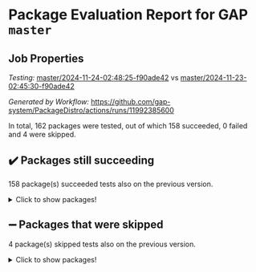 # Package Evaluation Report for GAP `master`

## Job Properties

*Testing:* [master/2024-11-24-02:48:25-f90ade42](https://github.com/gap-system/PackageDistro/blob/data/reports/master/2024-11-24-02:48:25-f90ade42) vs [master/2024-11-23-02:45:30-f90ade42](https://github.com/gap-system/PackageDistro/blob/data/reports/master/2024-11-23-02:45:30-f90ade42)

*Generated by Workflow:* https://github.com/gap-system/PackageDistro/actions/runs/11992385600

In total, 162 packages were tested, out of which 158 succeeded, 0 failed and 4 were skipped.

## :heavy_check_mark: Packages still succeeding

158 package(s) succeeded tests also on the previous version.
<details><summary>Click to show packages!</summary>

- 4ti2interface 2023.02-04 [(success)](https://github.com/gap-system/PackageDistro/actions/runs/11992385600/job/33432271905)
- ace 5.6.2 [(success)](https://github.com/gap-system/PackageDistro/actions/runs/11992385600/job/33432271968)
- aclib 1.3.2 [(success)](https://github.com/gap-system/PackageDistro/actions/runs/11992385600/job/33432272050)
- agt 0.3.1 [(success)](https://github.com/gap-system/PackageDistro/actions/runs/11992385600/job/33432272123)
- alnuth 3.2.1 [(success)](https://github.com/gap-system/PackageDistro/actions/runs/11992385600/job/33432272211)
- anupq 3.3.1 [(success)](https://github.com/gap-system/PackageDistro/actions/runs/11992385600/job/33432272274)
- atlasrep 2.1.9 [(success)](https://github.com/gap-system/PackageDistro/actions/runs/11992385600/job/33432272326)
- autodoc 2023.06.19 [(success)](https://github.com/gap-system/PackageDistro/actions/runs/11992385600/job/33432272413)
- automata 1.16 [(success)](https://github.com/gap-system/PackageDistro/actions/runs/11992385600/job/33432272488)
- automgrp 1.3.2 [(success)](https://github.com/gap-system/PackageDistro/actions/runs/11992385600/job/33432272591)
- autpgrp 1.11 [(success)](https://github.com/gap-system/PackageDistro/actions/runs/11992385600/job/33432274130)
- cap 2024.11-02 [(success)](https://github.com/gap-system/PackageDistro/actions/runs/11992385600/job/33432274303)
- caratinterface 2.3.7 [(success)](https://github.com/gap-system/PackageDistro/actions/runs/11992385600/job/33432274428)
- cddinterface 2024.09.02 [(success)](https://github.com/gap-system/PackageDistro/actions/runs/11992385600/job/33432275341)
- circle 1.6.6 [(success)](https://github.com/gap-system/PackageDistro/actions/runs/11992385600/job/33432275516)
- classicpres 1.22 [(success)](https://github.com/gap-system/PackageDistro/actions/runs/11992385600/job/33432275611)
- cohomolo 1.6.11 [(success)](https://github.com/gap-system/PackageDistro/actions/runs/11992385600/job/33432275696)
- congruence 1.2.7 [(success)](https://github.com/gap-system/PackageDistro/actions/runs/11992385600/job/33432275761)
- corefreesub 0.6 [(success)](https://github.com/gap-system/PackageDistro/actions/runs/11992385600/job/33432275833)
- corelg 1.57 [(success)](https://github.com/gap-system/PackageDistro/actions/runs/11992385600/job/33432275909)
- crime 1.6 [(success)](https://github.com/gap-system/PackageDistro/actions/runs/11992385600/job/33432275979)
- crisp 1.4.6 [(success)](https://github.com/gap-system/PackageDistro/actions/runs/11992385600/job/33432276049)
- crypting 0.10.5 [(success)](https://github.com/gap-system/PackageDistro/actions/runs/11992385600/job/33432276128)
- cryst 4.1.27 [(success)](https://github.com/gap-system/PackageDistro/actions/runs/11992385600/job/33432276209)
- crystcat 1.1.10 [(success)](https://github.com/gap-system/PackageDistro/actions/runs/11992385600/job/33432276302)
- ctbllib 1.3.9 [(success)](https://github.com/gap-system/PackageDistro/actions/runs/11992385600/job/33432276378)
- cubefree 1.20 [(success)](https://github.com/gap-system/PackageDistro/actions/runs/11992385600/job/33432276481)
- curlinterface 2.4.0 [(success)](https://github.com/gap-system/PackageDistro/actions/runs/11992385600/job/33432276553)
- cvec 2.8.2 [(success)](https://github.com/gap-system/PackageDistro/actions/runs/11992385600/job/33432276617)
- datastructures 0.3.1 [(success)](https://github.com/gap-system/PackageDistro/actions/runs/11992385600/job/33432276680)
- deepthought 1.0.7 [(success)](https://github.com/gap-system/PackageDistro/actions/runs/11992385600/job/33432276750)
- design 1.8.2 [(success)](https://github.com/gap-system/PackageDistro/actions/runs/11992385600/job/33432276822)
- difsets 2.3.1 [(success)](https://github.com/gap-system/PackageDistro/actions/runs/11992385600/job/33432276896)
- digraphs 1.9.0 [(success)](https://github.com/gap-system/PackageDistro/actions/runs/11992385600/job/33432276969)
- edim 1.3.8 [(success)](https://github.com/gap-system/PackageDistro/actions/runs/11992385600/job/33432277066)
- example 4.4.0 [(success)](https://github.com/gap-system/PackageDistro/actions/runs/11992385600/job/33432277134)
- examplesforhomalg 2023.10-01 [(success)](https://github.com/gap-system/PackageDistro/actions/runs/11992385600/job/33432277198)
- factint 1.6.3 [(success)](https://github.com/gap-system/PackageDistro/actions/runs/11992385600/job/33432277302)
- ferret 1.0.14 [(success)](https://github.com/gap-system/PackageDistro/actions/runs/11992385600/job/33432277440)
- fga 1.5.0 [(success)](https://github.com/gap-system/PackageDistro/actions/runs/11992385600/job/33432277532)
- fining 1.5.6 [(success)](https://github.com/gap-system/PackageDistro/actions/runs/11992385600/job/33432277618)
- float 1.0.5 [(success)](https://github.com/gap-system/PackageDistro/actions/runs/11992385600/job/33432277737)
- format 1.4.4 [(success)](https://github.com/gap-system/PackageDistro/actions/runs/11992385600/job/33432277844)
- forms 1.2.12 [(success)](https://github.com/gap-system/PackageDistro/actions/runs/11992385600/job/33432277931)
- fplsa 1.2.6 [(success)](https://github.com/gap-system/PackageDistro/actions/runs/11992385600/job/33432278050)
- fr 2.4.13 [(success)](https://github.com/gap-system/PackageDistro/actions/runs/11992385600/job/33432278136)
- francy 2.0.3 [(success)](https://github.com/gap-system/PackageDistro/actions/runs/11992385600/job/33432278226)
- fwtree 1.3 [(success)](https://github.com/gap-system/PackageDistro/actions/runs/11992385600/job/33432278315)
- gapdoc 1.6.7 [(success)](https://github.com/gap-system/PackageDistro/actions/runs/11992385600/job/33432278422)
- gauss 2023.08-01 [(success)](https://github.com/gap-system/PackageDistro/actions/runs/11992385600/job/33432278511)
- gaussforhomalg 2024.08-01 [(success)](https://github.com/gap-system/PackageDistro/actions/runs/11992385600/job/33432278597)
- gbnp 1.1.0 [(success)](https://github.com/gap-system/PackageDistro/actions/runs/11992385600/job/33432278699)
- generalizedmorphismsforcap 2024.09-03 [(success)](https://github.com/gap-system/PackageDistro/actions/runs/11992385600/job/33432278778)
- genss 1.6.9 [(success)](https://github.com/gap-system/PackageDistro/actions/runs/11992385600/job/33432278877)
- gradedmodules 2024.01-01 [(success)](https://github.com/gap-system/PackageDistro/actions/runs/11992385600/job/33432278963)
- gradedringforhomalg 2024.07-01 [(success)](https://github.com/gap-system/PackageDistro/actions/runs/11992385600/job/33432279058)
- grape 4.9.2 [(success)](https://github.com/gap-system/PackageDistro/actions/runs/11992385600/job/33432279149)
- groupoids 1.76 [(success)](https://github.com/gap-system/PackageDistro/actions/runs/11992385600/job/33432279267)
- grpconst 2.6.5 [(success)](https://github.com/gap-system/PackageDistro/actions/runs/11992385600/job/33432279370)
- guarana 0.96.3 [(success)](https://github.com/gap-system/PackageDistro/actions/runs/11992385600/job/33432279492)
- guava 3.19 [(success)](https://github.com/gap-system/PackageDistro/actions/runs/11992385600/job/33432279619)
- hap 1.66 [(success)](https://github.com/gap-system/PackageDistro/actions/runs/11992385600/job/33432279713)
- hapcryst 0.1.15 [(success)](https://github.com/gap-system/PackageDistro/actions/runs/11992385600/job/33432279800)
- hecke 1.5.4 [(success)](https://github.com/gap-system/PackageDistro/actions/runs/11992385600/job/33432279889)
- help 4.0 [(success)](https://github.com/gap-system/PackageDistro/actions/runs/11992385600/job/33432279982)
- homalg 2024.01-01 [(success)](https://github.com/gap-system/PackageDistro/actions/runs/11992385600/job/33432280072)
- homalgtocas 2023.11-01 [(success)](https://github.com/gap-system/PackageDistro/actions/runs/11992385600/job/33432280190)
- idrel 2.48 [(success)](https://github.com/gap-system/PackageDistro/actions/runs/11992385600/job/33432280291)
- images 1.3.3 [(success)](https://github.com/gap-system/PackageDistro/actions/runs/11992385600/job/33432280402)
- intpic 0.4.0 [(success)](https://github.com/gap-system/PackageDistro/actions/runs/11992385600/job/33432280527)
- io 4.9.1 [(success)](https://github.com/gap-system/PackageDistro/actions/runs/11992385600/job/33432280624)
- io_forhomalg 2023.02-04 [(success)](https://github.com/gap-system/PackageDistro/actions/runs/11992385600/job/33432280736)
- irredsol 1.4.4 [(success)](https://github.com/gap-system/PackageDistro/actions/runs/11992385600/job/33432280839)
- json 2.2.2 [(success)](https://github.com/gap-system/PackageDistro/actions/runs/11992385600/job/33432280933)
- jupyterkernel 1.5.1 [(success)](https://github.com/gap-system/PackageDistro/actions/runs/11992385600/job/33432281042)
- jupyterviz 1.5.6 [(success)](https://github.com/gap-system/PackageDistro/actions/runs/11992385600/job/33432281158)
- kan 1.37 [(success)](https://github.com/gap-system/PackageDistro/actions/runs/11992385600/job/33432281249)
- kbmag 1.5.11 [(success)](https://github.com/gap-system/PackageDistro/actions/runs/11992385600/job/33432281346)
- laguna 3.9.7 [(success)](https://github.com/gap-system/PackageDistro/actions/runs/11992385600/job/33432281443)
- liealgdb 2.2.1 [(success)](https://github.com/gap-system/PackageDistro/actions/runs/11992385600/job/33432281523)
- liepring 2.9.1 [(success)](https://github.com/gap-system/PackageDistro/actions/runs/11992385600/job/33432281599)
- liering 2.4.2 [(success)](https://github.com/gap-system/PackageDistro/actions/runs/11992385600/job/33432281666)
- linearalgebraforcap 2024.10-01 [(success)](https://github.com/gap-system/PackageDistro/actions/runs/11992385600/job/33432281764)
- lins 0.9 [(success)](https://github.com/gap-system/PackageDistro/actions/runs/11992385600/job/33432281858)
- localizeringforhomalg 2023.10-01 [(success)](https://github.com/gap-system/PackageDistro/actions/runs/11992385600/job/33432281943)
- loops 3.4.4 [(success)](https://github.com/gap-system/PackageDistro/actions/runs/11992385600/job/33432282035)
- lpres 1.1.1 [(success)](https://github.com/gap-system/PackageDistro/actions/runs/11992385600/job/33432282101)
- majoranaalgebras 1.5.2 [(success)](https://github.com/gap-system/PackageDistro/actions/runs/11992385600/job/33432282170)
- mapclass 1.4.6 [(success)](https://github.com/gap-system/PackageDistro/actions/runs/11992385600/job/33432282277)
- matgrp 0.71 [(success)](https://github.com/gap-system/PackageDistro/actions/runs/11992385600/job/33432282369)
- matricesforhomalg 2024.11-02 [(success)](https://github.com/gap-system/PackageDistro/actions/runs/11992385600/job/33432282445)
- modisom 3.0.0 [(success)](https://github.com/gap-system/PackageDistro/actions/runs/11992385600/job/33432282506)
- modulepresentationsforcap 2024.09-02 [(success)](https://github.com/gap-system/PackageDistro/actions/runs/11992385600/job/33432282572)
- modules 2024.01-01 [(success)](https://github.com/gap-system/PackageDistro/actions/runs/11992385600/job/33432282643)
- monoidalcategories 2024.09-05 [(success)](https://github.com/gap-system/PackageDistro/actions/runs/11992385600/job/33432282711)
- nconvex 2022.09-01 [(success)](https://github.com/gap-system/PackageDistro/actions/runs/11992385600/job/33432282773)
- nilmat 1.4.2 [(success)](https://github.com/gap-system/PackageDistro/actions/runs/11992385600/job/33432282830)
- nock 1.5 [(success)](https://github.com/gap-system/PackageDistro/actions/runs/11992385600/job/33432282896)
- normalizinterface 1.3.7 [(success)](https://github.com/gap-system/PackageDistro/actions/runs/11992385600/job/33432282952)
- nq 2.5.11 [(success)](https://github.com/gap-system/PackageDistro/actions/runs/11992385600/job/33432283004)
- numericalsgps 1.4.0 [(success)](https://github.com/gap-system/PackageDistro/actions/runs/11992385600/job/33432283066)
- openmath 11.5.3 [(success)](https://github.com/gap-system/PackageDistro/actions/runs/11992385600/job/33432283124)
- orb 4.9.1 [(success)](https://github.com/gap-system/PackageDistro/actions/runs/11992385600/job/33432283172)
- packagemanager 1.6 [(success)](https://github.com/gap-system/PackageDistro/actions/runs/11992385600/job/33432283237)
- patternclass 2.4.5 [(success)](https://github.com/gap-system/PackageDistro/actions/runs/11992385600/job/33432283295)
- permut 2.0.5 [(success)](https://github.com/gap-system/PackageDistro/actions/runs/11992385600/job/33432283364)
- polenta 1.3.10 [(success)](https://github.com/gap-system/PackageDistro/actions/runs/11992385600/job/33432283440)
- polymaking 0.8.7 [(success)](https://github.com/gap-system/PackageDistro/actions/runs/11992385600/job/33432283513)
- primgrp 3.4.4 [(success)](https://github.com/gap-system/PackageDistro/actions/runs/11992385600/job/33432283581)
- profiling 2.6.0 [(success)](https://github.com/gap-system/PackageDistro/actions/runs/11992385600/job/33432283654)
- qdistrnd 0.9.4 [(success)](https://github.com/gap-system/PackageDistro/actions/runs/11992385600/job/33432283721)
- qpa 1.35 [(success)](https://github.com/gap-system/PackageDistro/actions/runs/11992385600/job/33432283798)
- quagroup 1.8.4 [(success)](https://github.com/gap-system/PackageDistro/actions/runs/11992385600/job/33432283872)
- radiroot 2.9 [(success)](https://github.com/gap-system/PackageDistro/actions/runs/11992385600/job/33432283932)
- rcwa 4.7.1 [(success)](https://github.com/gap-system/PackageDistro/actions/runs/11992385600/job/33432283985)
- rds 1.8 [(success)](https://github.com/gap-system/PackageDistro/actions/runs/11992385600/job/33432284043)
- recog 1.4.3 [(success)](https://github.com/gap-system/PackageDistro/actions/runs/11992385600/job/33432284131)
- repndecomp 1.3.0 [(success)](https://github.com/gap-system/PackageDistro/actions/runs/11992385600/job/33432284215)
- repsn 3.1.2 [(success)](https://github.com/gap-system/PackageDistro/actions/runs/11992385600/job/33432284270)
- resclasses 4.7.3 [(success)](https://github.com/gap-system/PackageDistro/actions/runs/11992385600/job/33432284349)
- ringsforhomalg 2024.11-02 [(success)](https://github.com/gap-system/PackageDistro/actions/runs/11992385600/job/33432284416)
- sco 2023.08-01 [(success)](https://github.com/gap-system/PackageDistro/actions/runs/11992385600/job/33432284498)
- scscp 2.4.3 [(success)](https://github.com/gap-system/PackageDistro/actions/runs/11992385600/job/33432284581)
- semigroups 5.4.0 [(success)](https://github.com/gap-system/PackageDistro/actions/runs/11992385600/job/33432284668)
- sglppow 2.4 [(success)](https://github.com/gap-system/PackageDistro/actions/runs/11992385600/job/33432284750)
- sgpviz 0.999.6 [(success)](https://github.com/gap-system/PackageDistro/actions/runs/11992385600/job/33432284813)
- simpcomp 2.1.14 [(success)](https://github.com/gap-system/PackageDistro/actions/runs/11992385600/job/33432284885)
- singular 2024.06.03 [(success)](https://github.com/gap-system/PackageDistro/actions/runs/11992385600/job/33432284951)
- sl2reps 1.1 [(success)](https://github.com/gap-system/PackageDistro/actions/runs/11992385600/job/33432285013)
- sla 1.6.2 [(success)](https://github.com/gap-system/PackageDistro/actions/runs/11992385600/job/33432285078)
- smallantimagmas 0.2.12 [(success)](https://github.com/gap-system/PackageDistro/actions/runs/11992385600/job/33432285140)
- smallgrp 1.5.4 [(success)](https://github.com/gap-system/PackageDistro/actions/runs/11992385600/job/33432285195)
- smallsemi 0.7.1 [(success)](https://github.com/gap-system/PackageDistro/actions/runs/11992385600/job/33432285265)
- sonata 2.9.6 [(success)](https://github.com/gap-system/PackageDistro/actions/runs/11992385600/job/33432285311)
- sophus 1.27 [(success)](https://github.com/gap-system/PackageDistro/actions/runs/11992385600/job/33432285393)
- sotgrps 1.3 [(success)](https://github.com/gap-system/PackageDistro/actions/runs/11992385600/job/33432285452)
- spinsym 1.5.2 [(success)](https://github.com/gap-system/PackageDistro/actions/runs/11992385600/job/33432285512)
- standardff 1.0 [(success)](https://github.com/gap-system/PackageDistro/actions/runs/11992385600/job/33432285573)
- symbcompcc 1.3.2 [(success)](https://github.com/gap-system/PackageDistro/actions/runs/11992385600/job/33432285657)
- thelma 1.3 [(success)](https://github.com/gap-system/PackageDistro/actions/runs/11992385600/job/33432285723)
- tomlib 1.2.11 [(success)](https://github.com/gap-system/PackageDistro/actions/runs/11992385600/job/33432285799)
- toolsforhomalg 2024.09-01 [(success)](https://github.com/gap-system/PackageDistro/actions/runs/11992385600/job/33432285867)
- toric 1.9.6 [(success)](https://github.com/gap-system/PackageDistro/actions/runs/11992385600/job/33432285958)
- toricvarieties 2022.07.13 [(success)](https://github.com/gap-system/PackageDistro/actions/runs/11992385600/job/33432286024)
- transgrp 3.6.5 [(success)](https://github.com/gap-system/PackageDistro/actions/runs/11992385600/job/33432286085)
- typeset 1.2.2 [(success)](https://github.com/gap-system/PackageDistro/actions/runs/11992385600/job/33432286144)
- ugaly 4.1.3 [(success)](https://github.com/gap-system/PackageDistro/actions/runs/11992385600/job/33432286210)
- unipot 1.6 [(success)](https://github.com/gap-system/PackageDistro/actions/runs/11992385600/job/33432286276)
- unitlib 4.2.0 [(success)](https://github.com/gap-system/PackageDistro/actions/runs/11992385600/job/33432286355)
- utils 0.85 [(success)](https://github.com/gap-system/PackageDistro/actions/runs/11992385600/job/33432286433)
- uuid 0.7 [(success)](https://github.com/gap-system/PackageDistro/actions/runs/11992385600/job/33432286505)
- walrus 0.9991 [(success)](https://github.com/gap-system/PackageDistro/actions/runs/11992385600/job/33432286574)
- wedderga 4.10.5 [(success)](https://github.com/gap-system/PackageDistro/actions/runs/11992385600/job/33432286630)
- wpe 0.8 [(success)](https://github.com/gap-system/PackageDistro/actions/runs/11992385600/job/33432286695)
- xmod 2.92 [(success)](https://github.com/gap-system/PackageDistro/actions/runs/11992385600/job/33432286771)
- xmodalg 1.23 [(success)](https://github.com/gap-system/PackageDistro/actions/runs/11992385600/job/33432286869)
- yangbaxter 0.10.6 [(success)](https://github.com/gap-system/PackageDistro/actions/runs/11992385600/job/33432287083)
- zeromqinterface 0.16 [(success)](https://github.com/gap-system/PackageDistro/actions/runs/11992385600/job/33432287150)
</details>

## :heavy_minus_sign: Packages that were skipped

4 package(s) skipped tests also on the previous version.
<details><summary>Click to show packages!</summary>

- browse 1.8.21 [(skipped)](https://github.com/gap-system/PackageDistro/actions/runs/11992385600/job/33432143808)
- itc 1.5.1 [(skipped)](https://github.com/gap-system/PackageDistro/actions/runs/11992385600/job/33432143808)
- polycyclic 2.16 [(skipped)](https://github.com/gap-system/PackageDistro/actions/runs/11992385600/job/33432143808)
- xgap 4.32 [(skipped)](https://github.com/gap-system/PackageDistro/actions/runs/11992385600/job/33432143808)
</details>

